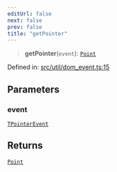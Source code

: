 ```yaml
---
editUrl: false
next: false
prev: false
title: "getPointer"
---
```


> **getPointer**(`event`): [`Point`](/api/classes/point/)

Defined in: [src/util/dom\_event.ts:15](https://github.com/fabricjs/fabric.js/blob/977f797255d8c56b5b68360b0d45bed33697d2e8/src/util/dom_event.ts#L15)

## Parameters

### event

[`TPointerEvent`](/api/type-aliases/tpointerevent/)

## Returns

[`Point`](/api/classes/point/)
